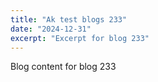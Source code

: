 ```yaml
---
title: "Ak test blogs 233"
date: "2024-12-31"
excerpt: "Excerpt for blog 233"
---
```


Blog content for blog 233